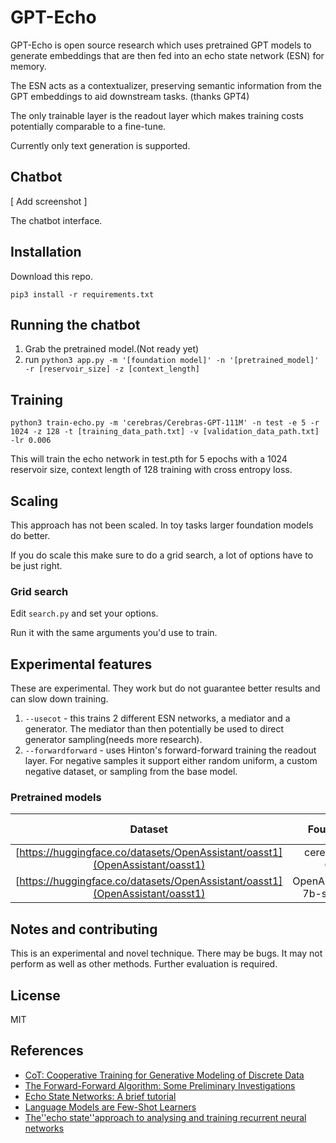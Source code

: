 # GPT-Echo

GPT-Echo is open source research which uses pretrained GPT models to generate embeddings that are then fed into an echo state network (ESN) for memory.

The ESN acts as a contextualizer, preserving semantic information from the GPT embeddings to aid downstream tasks. (thanks GPT4)

The only trainable layer is the readout layer which makes training costs potentially comparable to a fine-tune.

Currently only text generation is supported.

## Chatbot

[ Add screenshot ]

The chatbot interface.

## Installation

Download this repo.

`pip3 install -r requirements.txt`

## Running the chatbot

1. Grab the pretrained model.(Not ready yet)
2. run `python3 app.py -m '[foundation model]' -n '[pretrained_model]' -r [reservoir_size] -z [context_length]`

## Training

```
python3 train-echo.py -m 'cerebras/Cerebras-GPT-111M' -n test -e 5 -r 1024 -z 128 -t [training_data_path.txt] -v [validation_data_path.txt] -lr 0.006
```

This will train the echo network in test.pth for 5 epochs with a 1024 reservoir size, context length of 128 training with cross entropy loss.

## Scaling

This approach has not been scaled. In toy tasks larger foundation models do better.

If you do scale this make sure to do a grid search, a lot of options have to be just right.

### Grid search

Edit `search.py` and set your options.

Run it with the same arguments you'd use to train.

## Experimental features

These are experimental. They work but do not guarantee better results and can slow down training.

1. `--usecot` - this trains 2 different ESN networks, a mediator and a generator. The mediator than then potentially be used to direct generator sampling(needs more research).
2. `--forwardforward` - uses Hinton's forward-forward training the readout layer. For negative samples it support either random uniform, a custom negative dataset, or sampling from the base model.


### Pretrained models

| Dataset | Foundation Model | Download  | Reservoir size | Context Length | Epochs | Accuracy
|:-:|:-:|:-:|:-:|:-:|:-:|:-:|
| [https://huggingface.co/datasets/OpenAssistant/oasst1](OpenAssistant/oasst1) | cerebras/Cerebras-GPT-111M | ... | 768 | 128 | 5 |  ?
| [https://huggingface.co/datasets/OpenAssistant/oasst1](OpenAssistant/oasst1) | OpenAssistant/stablelm-7b-sft-v7-epoch-3 | ... | 1024 |  128 |  0.1 |  ?


## Notes and contributing

This is an experimental and novel technique. There may be bugs. It may not perform as well as other methods. Further evaluation is required.

## License

MIT


## References

- [CoT: Cooperative Training for Generative Modeling of Discrete Data](https://proceedings.mlr.press/v97/lu19d.html)
- [The Forward-Forward Algorithm: Some Preliminary Investigations](https://arxiv.org/abs/2212.13345)  
- [Echo State Networks: A brief tutorial](https://haraldschilly.github.io/blog/ESNTutorial.html)
- [Language Models are Few-Shot Learners](https://arxiv.org/abs/2005.14165)  
- [The''echo state''approach to analysing and training recurrent neural networks](https://www.semanticscholar.org/paper/The''echo-state''approach-to-analysing-and-training-Jaeger/8430c0b9afa478ae660398704b11dca1221ccf22)
